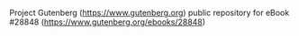 Project Gutenberg (https://www.gutenberg.org) public repository for eBook #28848 (https://www.gutenberg.org/ebooks/28848)

